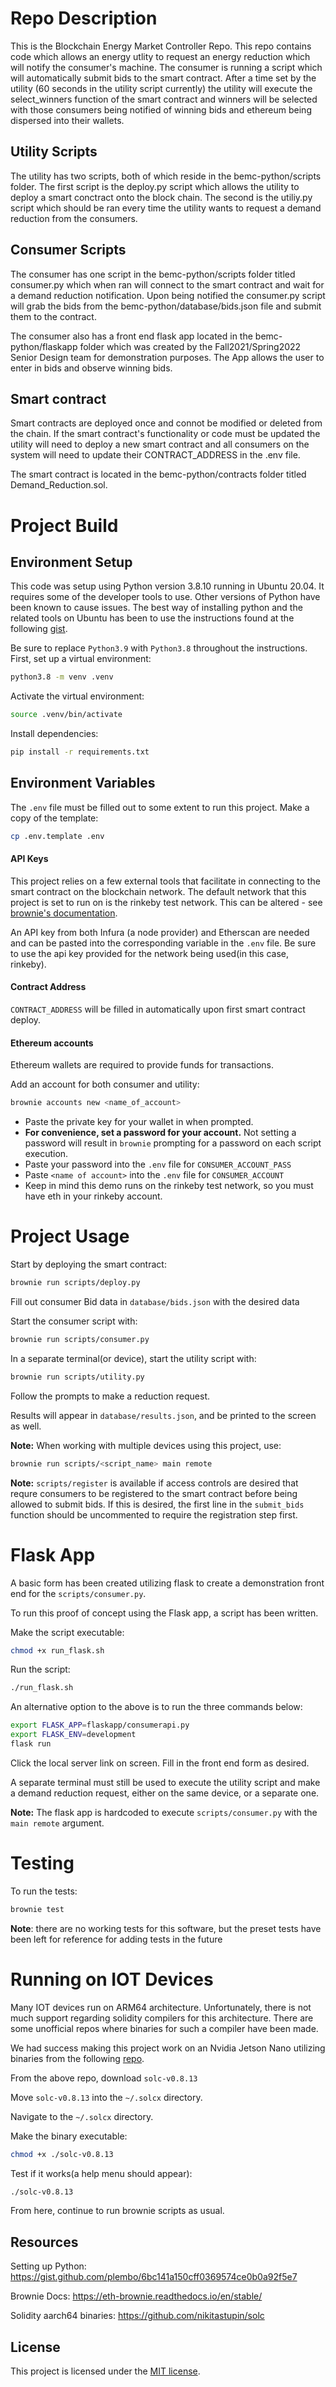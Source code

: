 # Repo Description

This is the Blockchain Energy Market Controller Repo. This repo contains code which allows an energy utlity to request an energy reduction which will notify the consumer's machine. The consumer is running a script which will automatically submit bids to the smart contract. After a time set by the utility (60 seconds in the utility script currently) the utility will execute the select_winners function of the smart contract and winners will be selected with those consumers being notified of winning bids and ethereum being dispersed into their wallets.


## Utility Scripts

The utility has two scripts, both of which reside in the bemc-python/scripts folder. The first script is the deploy.py script which allows the utility to deploy a smart conctract onto the block chain. The second is the utiliy.py script which should be ran every time the utility wants to request a demand reduction from the consumers. 

## Consumer Scripts

The consumer has one script in the bemc-python/scripts folder titled consumer.py which when ran will connect to the smart contract and wait for a demand reduction notification. Upon being notified the consumer.py script will grab the bids from the bemc-python/database/bids.json file and submit them to the contract. 

The consumer also has a front end flask app located in the bemc-python/flaskapp folder which was created by the Fall2021/Spring2022 Senior Design team for demonstration purposes. The App allows the user to enter in bids and observe winning bids.

## Smart contract

Smart contracts are deployed once and connot be modified or deleted from the chain. If the smart contract's functionality or code must be updated the utility will need to deploy a new smart contract and all consumers on the system will need to update their CONTRACT_ADDRESS in the .env file. 

The smart contract is located in the bemc-python/contracts folder titled Demand_Reduction.sol.

# **Project Build**

## **Environment Setup**
This code was setup using Python version 3.8.10 running in Ubuntu 20.04. It requires some of the developer tools to use. Other versions of Python have been known to cause issues. The best way of installing python and the related tools on Ubuntu has been to use the instructions found at the following [gist]( 
https://gist.github.com/plembo/6bc141a150cff0369574ce0b0a92f5e7).

Be sure to replace `Python3.9` with `Python3.8` throughout the instructions. 
First, set up a virtual environment:
```bash
python3.8 -m venv .venv
```
Activate the virtual environment:
```bash
source .venv/bin/activate
```
Install dependencies:
```bash
pip install -r requirements.txt
```
## **Environment Variables**
The `.env` file must be filled out to some extent to run this project.
Make a copy of the template:
```bash
cp .env.template .env
```

#### **API Keys**
This project relies on a few external tools that facilitate in connecting to the smart contract on the blockchain network. The default network that this project is set to run on is the rinkeby test network. This can be altered - see [brownie's documentation](https://eth-brownie.readthedocs.io/en/stable/).


An API key from both Infura (a node provider) and Etherscan are needed and can be pasted into the corresponding variable in the `.env` file. Be sure to use the api key provided for the network being used(in this case, rinkeby).

#### **Contract Address**

`CONTRACT_ADDRESS` will be filled in automatically upon first smart contract deploy.

#### **Ethereum accounts**
Ethereum wallets are required to provide funds for transactions.

Add an account for both consumer and utility:
  ```bash
  brownie accounts new <name_of_account>
  ```
* Paste the private key for your wallet in when prompted.
* **For convenience, set a password for your account.** Not setting a password will result in `brownie` prompting for a password on each script execution.
* Paste your password into the `.env` file for `CONSUMER_ACCOUNT_PASS`
* Paste `<name of account>` into the `.env` file for `CONSUMER_ACCOUNT`
* Keep in mind this demo runs on the rinkeby test network, so you must have eth in your rinkeby account. 

# **Project Usage**

 Start by deploying the smart contract:
  ```bash
  brownie run scripts/deploy.py
  ```
 Fill out consumer Bid data in `database/bids.json` with the desired data

 Start the consumer script with: 
  ```bash
  brownie run scripts/consumer.py
  ```
 In a separate terminal(or device), start the utility script with:
  ```bash
  brownie run scripts/utility.py
  ```
Follow the prompts to make a reduction request.

 Results will appear in `database/results.json`, and be printed to the screen as well.


**Note:** When working with multiple devices using this project, use:
 ```bash
 brownie run scripts/<script_name> main remote 
```

**Note:** `scripts/register` is available if access controls are desired that requre consumers to be registered to the smart contract before being allowed to submit bids. If this is desired, the first line in the `submit_bids` function should be uncommented to require the registration step first.

# **Flask App**

A basic form has been created utilizing flask to create a demonstration front end for the `scripts/consumer.py`.

To run this proof of concept using the Flask app, a script has been written. 

Make the script executable:

```bash
chmod +x run_flask.sh
```

Run the script:

```bash
./run_flask.sh
```

An alternative option to the above is to run the three commands below:

```bash
export FLASK_APP=flaskapp/consumerapi.py
export FLASK_ENV=development
flask run
```

Click the local server link on screen. Fill in the front end form as desired.

A separate terminal must still be used to execute the utility script and make a demand reduction request, either on the same device, or a separate one.

**Note:** The flask app is hardcoded to execute `scripts/consumer.py` with the `main remote` argument.


# **Testing**

To run the tests:

```bash
brownie test
```

**Note**: there are no working tests for this software, but the preset tests have been left for reference for adding tests in the future

# **Running on IOT Devices**

Many IOT devices run on ARM64 architecture. Unfortunately, there is not much support regarding solidity compilers for this architecture. There are some unofficial repos where binaries for such a compiler have been made.

We had success making this project work on an Nvidia Jetson Nano utilizing binaries from the following [repo](https://github.com/nikitastupin/solc).

From the above repo, download `solc-v0.8.13`

Move `solc-v0.8.13` into the `~/.solcx` directory.

Navigate to the `~/.solcx` directory.

Make the binary executable:
```bash
chmod +x ./solc-v0.8.13
```
Test if it works(a help menu should appear):
```bash
./solc-v0.8.13
```

From here, continue to run brownie scripts as usual.
## Resources

Setting up Python: https://gist.github.com/plembo/6bc141a150cff0369574ce0b0a92f5e7

Brownie Docs: https://eth-brownie.readthedocs.io/en/stable/

Solidity aarch64 binaries: https://github.com/nikitastupin/solc

## License

This project is licensed under the [MIT license](LICENSE).

